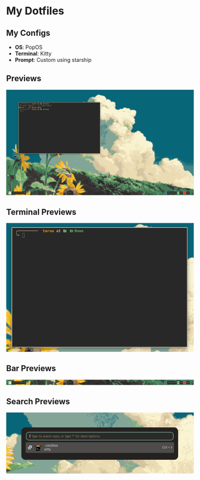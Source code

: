 # My Dotfiles

## My Configs

- **OS**: PopOS
- **Terminal**: Kitty
- **Prompt**: Custom using starship

## Previews

![preview](./media/20th_july.png)

## Terminal Previews

![terminal](./media/terminal_20th_July.png)

## Bar Previews

![polybar](./media/bar_20th_july.png)

## Search Previews

![default_search](./media/search_20th_july.png)
